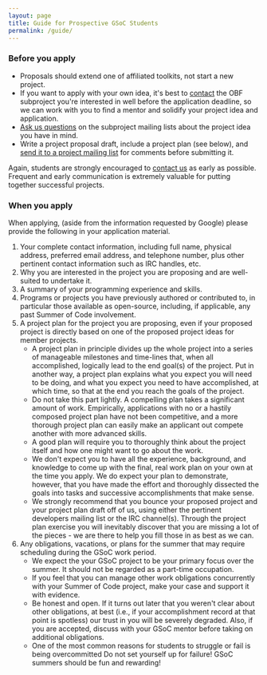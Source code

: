 ```yaml
---
layout: page
title: Guide for Prospective GSoC Students
permalink: /guide/
---
```


### Before you apply
*  Proposals should extend one of affiliated toolkits, not start a new project.
*  If you want to apply with your own idea, it's best to [contact](/contact/) the OBF subproject
   you're interested in well before the application deadline, so we can work with you
   to find a mentor and solidify your project idea and application.
*  [Ask us questions](/contact/) on the subproject mailing lists about the project idea you have in mind.
*  Write a project proposal draft, include a project plan (see below), and [send it
   to a project mailing list](/contact/) for comments before submitting it.

Again, students are strongly encouraged to [contact us](/contact/) as early as possible.
Frequent and early communication is extremely valuable for putting together
successful projects.

### When you apply
When applying, (aside from the information requested by Google) please provide the following in your application material.

1. Your complete contact information, including full name, physical address,
   preferred email address, and telephone number, plus other pertinent contact
   information such as IRC handles, etc.
2. Why you are interested in the project you are proposing and are well-suited to undertake it.
3. A summary of your programming experience and skills.
4. Programs or projects you have previously authored or contributed to, in particular
   those available as open-source, including, if applicable, any past Summer of Code
   involvement.
5. A project plan for the project you are proposing, even if your proposed project is
   directly based on one of the proposed project ideas for member projects.
   * A project plan in principle divides up the whole project into a series of
     manageable milestones and time-lines that, when all accomplished, logically
     lead to the end goal(s) of the project. Put in another way, a project plan explains
     what you expect you will need to be doing, and what you expect you need to have
     accomplished, at which time, so that at the end you reach the goals of the project.
   * Do not take this part lightly. A compelling plan takes a significant amount of work.
     Empirically, applications with no or a hastily composed project plan have not been
     competitive, and a more thorough project plan can easily make an applicant out compete
     another with more advanced skills.
   * A good plan will require you to thoroughly think about the project itself and how one
     might want to go about the work.
   * We don't expect you to have all the experience, background, and knowledge to come up
     with the final, real work plan on your own at the time you apply. We do expect your
     plan to demonstrate, however, that you have made the effort and thoroughly dissected
     the goals into tasks and successive accomplishments that make sense.
   * We strongly recommend that you bounce your proposed project and your project plan draft
     off of us, using either the pertinent developers mailing list or the IRC channel(s).
     Through the project plan exercise you will inevitably discover that you are missing a
     lot of the pieces - we are there to help you fill those in as best as we can.
6. Any obligations, vacations, or plans for the summer that may require scheduling during the GSoC work period.
   * We expect the your GSoC project to be your primary focus over the summer.
     It should not be regarded as a part-time occupation.
   * If you feel that you can manage other work obligations concurrently with your
     Summer of Code project, make your case and support it with evidence.
   * Be honest and open. If it turns out later that you weren't clear about other obligations,
     at best (i.e., if your accomplishment record at that point is spotless) our trust in you
     will be severely degraded. Also, if you are accepted, discuss with your GSoC mentor before
     taking on additional obligations.
   * One of the most common reasons for students to struggle or fail is being overcommitted
     Do not set yourself up for failure! GSoC summers should be fun and rewarding!

